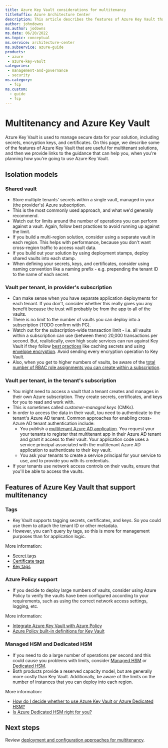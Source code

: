 ```yaml
---
title: Azure Key Vault considerations for multitenancy
titleSuffix: Azure Architecture Center
description: This article describes the features of Azure Key Vault that are useful when you work with multitenanted systems, and it provides links to guidance for how to use Azure Key Vault in a multitenant solution.
author: johndowns
ms.author: jodowns
ms.date: 06/20/2022
ms.topic: conceptual
ms.service: architecture-center
ms.subservice: azure-guide
products:
 - azure
 - azure-key-vault
categories:
 - management-and-governance
 - security
ms.category:
  - fcp
ms.custom:
  - guide
  - fcp
---
```


# Multitenancy and Azure Key Vault

Azure Key Vault is used to manage secure data for your solution, including secrets, encryption keys, and certificates. On this page, we describe some of the features of Azure Key Vault that are useful for multitenant solutions, and then we provide links to the guidance that can help you, when you're planning how you're going to use Azure Key Vault.

## Isolation models

### Shared vault

- Store multiple tenants' secrets within a single vault, managed in your (the provider's) Azure subscription.
- This is the most commonly used approach, and what we'd generally recommend.
- Watch out for limits around the number of operations you can perform against a vault. Again, follow best practices to avoid running up against the limit.
- If you build a multi-region solution, consider using a separate vault in each region. This helps with performance, because you don't want cross-region traffic to access vault data.
- If you build out your solution by using deployment stamps, deploy shared vaults into each stamp.
- When defining your secrets, keys, and certificates, consider using naming convention like a naming prefix - e.g. prepending the tenant ID to the name of each secret.

### Vault per tenant, in provider's subscription

- Can make sense when you have separate application deployments for each tenant. If you don't, consider whether this really gives you any benefit because the trust will probably be from the app to all of the vaults.
- There is no limit to the number of vaults you can deploy into a subscription (TODO confirm with PG).
- Watch out for the subscription-wide transaction limit - i.e. all vaults within a subscription can use (between them) 20,000 transactions per second. But, realistically, even high scale services can run against Key Vault if they follow [best practices](/azure/key-vault/general/overview-throttling) like caching secrets and using [envelope encryption](/azure/security/fundamentals/encryption-atrest#envelope-encryption-with-a-key-hierarchy). Avoid sending every encryption operation to Key Vault.
- Also, when you get to higher numbers of vaults, be aware of the [total number of RBAC role assignments you can create within a subscription](/azure/role-based-access-control/troubleshooting#azure-role-assignments-limit).

### Vault per tenant, in the tenant's subscription

- You might need to access a vault that a tenant creates and manages in their own Azure subscription. They create secrets, certificates, and keys for you to read and work with.
- This is sometimes called *customer-managed keys* (CMKs).
- In order to access the data in their vault, tou need to authenticate to the tenant's Azure AD tenant. Common approaches for enabling cross-Azure AD tenant authentication include:
  - You publish a [multitenant Azure AD application](/azure/active-directory/develop/single-and-multi-tenant-apps). You request your your tenants to register that multitenant app in their Azure AD tenant and grant it access to their vault. Your application code uses a service principal associated with the multitenant Azure AD application to authenticate to their key vault.
  - You ask your tenants to create a service principal for your service to use, and to provide you with its credentials.
- If your tenants use network access controls on their vaults, ensure that you'll be able to access the vaults.

## Features of Azure Key Vault that support multitenancy

### Tags

- Key Vault supports tagging secrets, certificates, and keys. So you could use them to attach the tenant ID or other metadata.
- However, you can't query by tags, so this is more for management purposes than for application logic.

More information:
- [Secret tags](/azure/key-vault/secrets/about-secrets#secret-tags)
- [Certificate tags](/azure/key-vault/certificates/about-certificates#certificate-attributes-and-tags)
- [Key tags](/azure/key-vault/keys/about-keys-details#key-tags)

### Azure Policy support

- If you decide to deploy large numbers of vaults, consider using Azure Policy to verify the vaults have been configured according to your requirements, such as using the correct network access settings, logging, etc.

More information:
- [Integrate Azure Key Vault with Azure Policy](/azure/key-vault/general/azure-policy?tabs=certificates)
- [Azure Policy built-in definitions for Key Vault](/azure/key-vault/policy-reference)

### Managed HSM and Dedicated HSM

- If you need to do a large number of operations per second and this could cause you problems with limits, consider [Managed HSM](/azure/key-vault/managed-hsm/overview) or [Dedicated HSM](/azure/dedicated-hsm/overview).
- Both products provide a reserved capacity model, but are generally more costly than Key Vault. Additionally, be aware of the limits on the number of instances that you can deploy into each region.

More information:
- [How do I decide whether to use Azure Key Vault or Azure Dedicated HSM?](/azure/dedicated-hsm/faq#how-do-i-decide-whether-to-use-azure-key-vault-or-azure-dedicated-hsm-)
- [Is Azure Dedicated HSM right for you?](/azure/dedicated-hsm/overview#is-azure-dedicated-hsm-right-for-you)

## Next steps

Review [deployment and configuration approaches for multitenancy](../approaches/deployment-configuration.yml).
